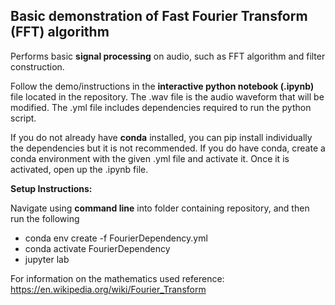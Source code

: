 ## Basic demonstration of Fast Fourier Transform (FFT) algorithm
Performs basic **signal processing** on audio, such as FFT algorithm and filter construction.

Follow the demo/instructions in the **interactive python notebook (.ipynb)** file located in the repository. The .wav file is the audio waveform that will be modified. The .yml file includes dependencies required to run the python script. 

If you do not already have **conda** installed, you can pip install individually the dependencies but it is not recommended. If you do have conda, create a conda environment with the given .yml file and activate it. Once it is activated, open up the .ipynb file.

**Setup Instructions:**

Navigate using **command line** into folder containing repository, and then run the following

* conda env create -f FourierDependency.yml
* conda activate FourierDependency
* jupyter lab

For information on the mathematics used reference: https://en.wikipedia.org/wiki/Fourier_Transform
